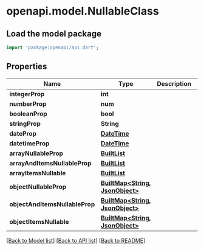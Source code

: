 # openapi.model.NullableClass

## Load the model package
```dart
import 'package:openapi/api.dart';
```

## Properties
Name | Type | Description | Notes
------------ | ------------- | ------------- | -------------
**integerProp** | **int** |  | [optional] 
**numberProp** | **num** |  | [optional] 
**booleanProp** | **bool** |  | [optional] 
**stringProp** | **String** |  | [optional] 
**dateProp** | [**DateTime**](DateTime.md) |  | [optional] 
**datetimeProp** | [**DateTime**](DateTime.md) |  | [optional] 
**arrayNullableProp** | [**BuiltList<JsonObject>**](JsonObject.md) |  | [optional] 
**arrayAndItemsNullableProp** | [**BuiltList<JsonObject>**](JsonObject.md) |  | [optional] 
**arrayItemsNullable** | [**BuiltList<JsonObject>**](JsonObject.md) |  | [optional] 
**objectNullableProp** | [**BuiltMap<String, JsonObject>**](JsonObject.md) |  | [optional] 
**objectAndItemsNullableProp** | [**BuiltMap<String, JsonObject>**](JsonObject.md) |  | [optional] 
**objectItemsNullable** | [**BuiltMap<String, JsonObject>**](JsonObject.md) |  | [optional] 

[[Back to Model list]](../README.md#documentation-for-models) [[Back to API list]](../README.md#documentation-for-api-endpoints) [[Back to README]](../README.md)


